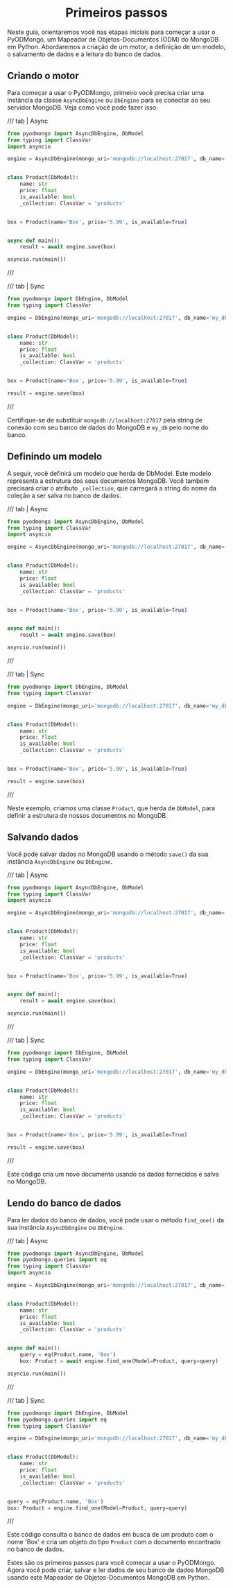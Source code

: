 # <center>Primeiros passos</center>

Neste guia, orientaremos você nas etapas iniciais para começar a usar o PyODMongo, um Mapeador de Objetos-Documentos (ODM) do MongoDB em Python. Abordaremos a criação de um motor, a definição de um modelo, o salvamento de dados e a leitura do banco de dados.

## Criando o motor

Para começar a usar o PyODMongo, primeiro você precisa criar uma instância da classe `AsyncDbEngine` ou `DbEngine` para se conectar ao seu servidor MongoDB. Veja como você pode fazer isso:

/// tab | Async
```python hl_lines="5"
from pyodmongo import AsyncDbEngine, DbModel
from typing import ClassVar
import asyncio

engine = AsyncDbEngine(mongo_uri='mongodb://localhost:27017', db_name='my_db')


class Product(DbModel):
    name: str
    price: float
    is_available: bool
    _collection: ClassVar = 'products'


box = Product(name='Box', price='5.99', is_available=True)


async def main():
    result = await engine.save(box)

asyncio.run(main())
```
///

/// tab | Sync
```python hl_lines="4"
from pyodmongo import DbEngine, DbModel
from typing import ClassVar

engine = DbEngine(mongo_uri='mongodb://localhost:27017', db_name='my_db')


class Product(DbModel):
    name: str
    price: float
    is_available: bool
    _collection: ClassVar = 'products'


box = Product(name='Box', price='5.99', is_available=True)

result = engine.save(box)
```
///

Certifique-se de substituir `mongodb://localhost:27017` pela string de conexão com seu banco de dados do MongoDB e `my_db` pelo nome do banco.

## Definindo um modelo
A seguir, você definirá um modelo que herda de DbModel. Este modelo representa a estrutura dos seus documentos MongoDB. Você também precisará criar o atributo `_collection`, que carregará a string do nome da coleção a ser salva no banco de dados.

/// tab | Async
```python hl_lines="8 12"
from pyodmongo import AsyncDbEngine, DbModel
from typing import ClassVar
import asyncio

engine = AsyncDbEngine(mongo_uri='mongodb://localhost:27017', db_name='my_db')


class Product(DbModel):
    name: str
    price: float
    is_available: bool
    _collection: ClassVar = 'products'


box = Product(name='Box', price='5.99', is_available=True)


async def main():
    result = await engine.save(box)

asyncio.run(main())
```
///

/// tab | Sync
```python hl_lines="7 11"
from pyodmongo import DbEngine, DbModel
from typing import ClassVar

engine = DbEngine(mongo_uri='mongodb://localhost:27017', db_name='my_db')


class Product(DbModel):
    name: str
    price: float
    is_available: bool
    _collection: ClassVar = 'products'


box = Product(name='Box', price='5.99', is_available=True)

result = engine.save(box)
```
///

Neste exemplo, criamos uma classe `Product`, que herda de `DbModel`, para definir a estrutura de nossos documentos no MongoDB.

## Salvando dados
Você pode salvar dados no MongoDB usando o método `save()` da sua instância `AsyncDbEngine` ou `DbEngine`.

/// tab | Async
```python hl_lines="19"
from pyodmongo import AsyncDbEngine, DbModel
from typing import ClassVar
import asyncio

engine = AsyncDbEngine(mongo_uri='mongodb://localhost:27017', db_name='my_db')


class Product(DbModel):
    name: str
    price: float
    is_available: bool
    _collection: ClassVar = 'products'


box = Product(name='Box', price='5.99', is_available=True)


async def main():
    result = await engine.save(box)

asyncio.run(main())
```
///

/// tab | Sync
```python hl_lines="16"
from pyodmongo import DbEngine, DbModel
from typing import ClassVar

engine = DbEngine(mongo_uri='mongodb://localhost:27017', db_name='my_db')


class Product(DbModel):
    name: str
    price: float
    is_available: bool
    _collection: ClassVar = 'products'


box = Product(name='Box', price='5.99', is_available=True)

result = engine.save(box)
```
///

Este código cria um novo documento usando os dados fornecidos e salva no MongoDB.

## Lendo do banco de dados
Para ler dados do banco de dados, você pode usar o método `find_one()` da sua instância `AsyncDbEngine` ou `DbEngine`.

/// tab | Async
```python hl_lines="18"
from pyodmongo import AsyncDbEngine, DbModel
from pyodmongo.queries import eq
from typing import ClassVar
import asyncio

engine = AsyncDbEngine(mongo_uri='mongodb://localhost:27017', db_name='my_db')


class Product(DbModel):
    name: str
    price: float
    is_available: bool
    _collection: ClassVar = 'products'


async def main():
    query = eq(Product.name, 'Box')
    box: Product = await engine.find_one(Model=Product, query=query)

asyncio.run(main())
```
///

/// tab | Sync
```python hl_lines="16"
from pyodmongo import DbEngine, DbModel
from pyodmongo.queries import eq
from typing import ClassVar

engine = DbEngine(mongo_uri='mongodb://localhost:27017', db_name='my_db')


class Product(DbModel):
    name: str
    price: float
    is_available: bool
    _collection: ClassVar = 'products'


query = eq(Product.name, 'Box')
box: Product = engine.find_one(Model=Product, query=query)
```
///

Este código consulta o banco de dados em busca de um produto com o nome 'Box' e cria um objeto do tipo `Product` com o documento encontrado no banco de dados.

Estes são os primeiros passos para você começar a usar o PyODMongo. Agora você pode criar, salvar e ler dados de seu banco de dados MongoDB usando este Mapeador de Objetos-Documentos MongoDB em Python.